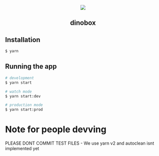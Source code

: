 <p align="center">
  <image src="https://github.com/cfanoulis/dinobox/blob/main/.github/readme-assets/dinobox.png?raw=true"></image>
</p>

  <h2 align="center">dinobox</h2>

## Installation

```bash
$ yarn
```

## Running the app

```bash
# development
$ yarn start

# watch mode
$ yarn start:dev

# production mode
$ yarn start:prod
```

# Note for people devving

PLEASE DONT COMMIT TEST FILES - We use yarn v2 and autoclean isnt implemented yet